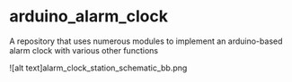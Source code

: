# arduino_alarm_clock
A repository that uses numerous modules to implement an arduino-based alarm clock with various other functions

![alt text]alarm_clock_station_schematic_bb.png


